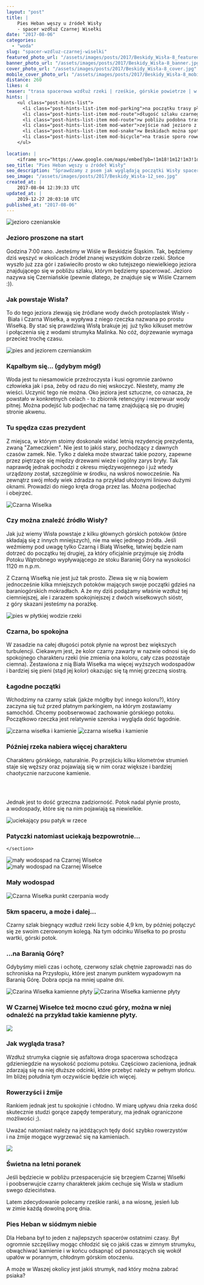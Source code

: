 ```yaml
---
layout: "post"
title: |
    Pies Heban węszy u źródeł Wisły
    - spacer wzdłuż Czarnej Wisełki
date: "2017-08-06"
categories:
  - "woda"
slug: "spacer-wzdluz-czarnej-wiselki"
featured_photo_url: "/assets/images/posts/2017/Beskidy_Wisła-8_featured.jpg"
banner_photo_url: "/assets/images/posts/2017/Beskidy_Wisła-8_banner.jpg"
cover_photo_url: "/assets/images/posts/2017/Beskidy_Wisła-8_cover.jpg"
mobile_cover_photo_url: "/assets/images/posts/2017/Beskidy_Wisła-8_mobile_cover.jpg"
distance: 260
likes: 4
teaser: "trasa spacerowa wzdłuż rzeki | rześkie, górskie powietrze | w pobliżu jezioro Czerniańskie"
hints: |
    <ul class="post-hints-list">
      <li class="post-hints-list-item mod-parking">na początku trasy płatny parking (4h - 5PLN, cały dzień - 8PLN)</li>
      <li class="post-hints-list-item mod-route">długość szlaku czarnego - 4,9km</li>
      <li class="post-hints-list-item mod-route">w pobliżu podobna trasa wzdłuż Białej Wisełki</li>
      <li class="post-hints-list-item mod-water">zejście nad jezioro z widokiem na zamek znajduje się od wlotu Białej Wisełki</li>
      <li class="post-hints-list-item mod-snake">w Beskidach można spotkać żmije, uważajcie!</li>
      <li class="post-hints-list-item mod-bicycle">na trasie sporo rowerzystów</li>
    </ul>
    
location: |
    <iframe src="https://www.google.com/maps/embed?pb=!1m18!1m12!1m3!1d509496.4775982052!2d18.605069610450663!3d49.69203175992853!2m3!1f0!2f0!3f0!3m2!1i1024!2i768!4f13.1!3m3!1m2!1s0x0%3A0xf92618d74d29f316!2sParking+Lot!5e0!3m2!1sen!2spl!4v1502004355977"></iframe>
seo_title: "Pies Heban węszy u źródeł Wisły"
seo_description: "Sprawdzamy z psem jak wyglądają początki Wisły spacerując nad Czarną Wisełką w miasteczku Wiśle. Zaglądamy też nad malownicze Jezioro Czerniańskie."
seo_image: "/assets/images/posts/2017/Beskidy_Wisła-12_seo.jpg"
created_at: |
    2017-08-04 12:39:33 UTC
updated_at: |
    2019-12-27 20:03:10 UTC
published_at: "2017-08-06"
---
```


<section class="post-section">
  <div class="post-section-photo">
    <img class="desktop" src="{{ '/assets/images/posts/2017/Beskidy_Wisła-2.jpg' | relative_url }}" alt="jezioro czenianskie">
  </div>
  <div class="post-section-wrapper">
    <section class="post-section-content">
      <h1>Jezioro proszone na start</h1>
      <p>
        Godzina 7:00 rano. Jesteśmy w&nbsp;Wiśle w&nbsp;Beskidzie Śląskim. Tak, będziemy dziś węszyć w&nbsp;okolicach źródeł znanej wszystkim dobrze rzeki. Słońce wyszło już zza gór i&nbsp;zaświeciło prosto w&nbsp;oko tutejszego niewielkiego jeziora znajdującego się w&nbsp;pobliżu szlaku, którym będziemy spacerować. Jezioro nazywa się Czerniańskie (pewnie dlatego, że znajduje się w&nbsp;Wiśle Czarnem :)).</p>
    </section>
    <section class="post-section-content">
      <h1>Jak powstaje Wisła?</h1>
      <p>To do tego jeziora zlewają się źródlane wody dwóch protoplastek Wisły -&nbsp;Biała i&nbsp;Czarna Wisełka, a&nbsp;wypływa z&nbsp;niego rzeczka nazwana po prostu Wisełką. By stać się prawdziwą Wisłą brakuje jej &nbsp;już tylko kilkuset metrów i&nbsp;połączenia się z&nbsp;wodami strumyka Malinka. No cóż, dojrzewanie wymaga przecież trochę czasu.</p>
    </section>
  </div>
</section>
<section class="post-section">
  <div class="post-section-photo">
    <img class="desktop" src="{{ '/assets/images/posts/2017/Beskidy_Wisła-1.jpg' | relative_url }}" alt="pies and jeziorem czernianskim">
  </div>
  <div class="post-section-wrapper">
    <section class="post-section-content">
      <h1>Kąpałbym się... (gdybym mógł)</h1>
      <p>Woda jest tu niesamowicie przeźroczysta i&nbsp;kusi ogromnie zarówno człowieka jak i&nbsp;psa, żeby od razu do niej wskoczyć. Niestety, mamy złe wieści. Uczynić tego nie można. Oko jeziora jest sztuczne, co oznacza, że powstało w&nbsp;konkretnych celach -&nbsp;to zbiornik retencyjny i&nbsp;rezerwuar wody pitnej. Można podejść lub podjechać na tamę znajdującą się po drugiej stronie akwenu.</p>
    </section>
    <section class="post-section-content">
      <h1>Tu spędza czas prezydent</h1>
      <p>
        Z&nbsp;miejsca, w&nbsp;którym stoimy doskonale widać letnią rezydencję prezydenta, zwaną "Zameczkiem". Nie jest to jakiś stary, pochodzący z&nbsp;dawnych czasów zamek. Nie. Tylko z&nbsp;daleka może stwarzać takie pozory, zapewne przez piętrzące się między drzewami wieże i&nbsp;ogólny zarys bryły. Tak naprawdę jednak pochodzi z&nbsp;okresu międzywojennego i&nbsp;już wtedy urządzony został, szczególnie w&nbsp;środku, na wskroś nowocześnie. Na zewnątrz swój młody wiek zdradza na przykład ułożonymi liniowo dużymi oknami. Prowadzi do niego kręta droga przez las. Można podjechać i&nbsp;obejrzeć.</p>
    </section>
  </div>
</section>
<section class="post-section mod-vertical">
  <div class="post-section-photo">
    <img src="{{ '/assets/images/posts/2017/Beskidy_Wisła-6.jpg' | relative_url }}" alt="Czarna Wiselka">
  </div>
  <div class="post-section-wrapper">
    <section class="post-section-content">
      <h1>Czy można znaleźć źródło Wisły?</h1>
      <p>
        Jak już wiemy Wisła powstaje z&nbsp;kilku głównych górskich potoków (które składają się z&nbsp;innych mniejszych), nie ma więc jednego źródła. Jeśli weźmiemy pod uwagę tylko Czarną i&nbsp;Białą Wisełkę, łatwiej będzie nam dotrzeć do początku tej drugiej, za który oficjalnie przyjmuje się źródła Potoku Wątrobnego wypływającego ze stoku Baraniej Góry na wysokości 1120 m&nbsp;n.p.m.</p>
    </section>
    <section class="post-section-content">
      <p>
        Z&nbsp;Czarną Wisełką nie jest już tak prosto. Zlewa się w&nbsp;nią bowiem jednocześnie kilka mniejszych potoków mających swoje początki gdzieś na baraniogórskich mokradłach. A&nbsp;że my dziś podążamy właśnie wzdłuż tej ciemniejszej, ale i&nbsp;zarazem spokojniejszej z&nbsp;dwóch wisełkowych sióstr, z&nbsp;góry skazani jesteśmy na porażkę.</p>
    </section>
  </div>
</section>
<section class="post-section">
  <div class="post-section-photo">
    <img src="{{ '/assets/images/posts/2017/Beskidy_Wisła-15.jpg' | relative_url }}" alt="pies w&nbsp;płytkiej wodzie rzeki">
  </div>
  <div class="post-section-wrapper">
    <section class="post-section-content">
      <h1>Czarna, bo spokojna</h1>
      <p>W zasadzie na całej długości potok płynie na wprost bez większych turbulencji. Ciekawym jest, że kolor czarny zawarty w&nbsp;nazwie odnosi się do spokojnego charakteru rzeki (nie zmienia ona koloru, cały czas pozostaje ciemna). Zestawiona z&nbsp;nią Biała Wisełka ma więcej wyższych wodospadów i&nbsp;bardziej się pieni (stąd jej kolor) okazując się tą mniej grzeczną siostrą.<br></p>
    </section>
    <section class="post-section-content">
      <h1>Łagodne początki</h1>
      <p>Wchodzimy na czarny szlak (jakże mógłby być innego koloru?), który zaczyna się tuż przed płatnym parkingiem, na którym zostawiamy samochód. Chcemy poobserwować zachowanie górskiego potoku. Początkowo rzeczka jest relatywnie szeroka i&nbsp;wygląda dość łagodnie.</p>
    </section>
  </div>
</section>
<section class="post-section">
  <div class="post-section-photo">
    <img class="desktop" src="{{ '/assets/images/posts/2017/Beskidy_Wisła-8.jpg' | relative_url }}" alt="czarna wisełka i&nbsp;kamienie">
    <img class="mobile" src="{{ '/assets/images/posts/2017/Beskidy_Wisła-8.jpg' | relative_url }}" alt="czarna wisełka i&nbsp;kamienie">
  </div>
  <div class="post-section-wrapper">
    <section class="post-section-content">
      <h1>Później rzeka nabiera więcej charakteru</h1>
      <p>
        Charakteru górskiego, naturalnie. Po przejściu kilku kilometrów strumień staje się węższy oraz pojawiają się w&nbsp;nim coraz większe i&nbsp;bardziej chaotycznie narzucone kamienie.</p>
    </section>
    <section class="post-section-content">
      <h1><br></h1>
      <p>Jednak jest to dość grzeczna zadziorność. Potok nadal płynie prosto, a&nbsp;wodospady, które się na nim pojawiają są niewielkie.</p>
    </section>
  </div>
</section>
<section class="post-section">
  <div class="post-section-photo">
    <img src="{{ '/assets/images/posts/2017/Beskidy_Wisła-10.jpg' | relative_url }}" alt="uciekający psu patyk w&nbsp;rzece">
  </div>
  <div class="post-section-wrapper">
    <section class="post-section-content mod-single">
      <h1>Patyczki natomiast uciekają bezpowrotnie...</h1>

    </section>
  </div>
</section>
<section class="post-section">
  <div class="post-section-photo">
    <img class="desktop" src="{{ '/assets/images/posts/2017/Beskidy_Wisła-7.jpg' | relative_url }}" alt="mały wodospad na Czarnej Wisełce">
    <img class="mobile" src="{{ '/assets/images/posts/2017/Beskidy_Wisła-7.jpg' | relative_url }}" alt="mały wodospad na Czarnej Wisełce">
  </div>
  <div class="post-section-wrapper">
    <section class="post-section-content mod-single">
      <h1>Mały wodospad</h1>
    </section>
  </div>
</section>
<section class="post-section mod-vertical">
  <div class="post-section-photo">
    <img src="{{ '/assets/images/posts/2017/Beskidy_Wisła-11.jpg' | relative_url }}" alt="Czarna Wisełka punkt czerpania wody">
  </div>
  <div class="post-section-wrapper">
    <section class="post-section-content">
      <h1>5km spaceru, a&nbsp;może i&nbsp;dalej...</h1>
      <p>
        Czarny szlak biegnący wzdłuż rzeki liczy sobie 4,9 km, by później połączyć się ze swoim czerowonym kolegą. Na tym odcinku Wisełka to po prostu wartki, górski potok.</p>
    </section>
    <section class="post-section-content">
      <h1>...na Baranią Górę?</h1>
      <p>
        Gdybyśmy mieli czas i&nbsp;ochotę, czerwony szlak chętnie zaprowadzi nas do schroniska na Przysłopiu, które jest znanym punktem wypadowym na Baranią Górę. Dobra opcja na mniej upalne dni.</p>
    </section>
  </div>
</section>
<section class="post-section">
  <div class="post-section-photo">
    <img class="desktop" src="{{ '/assets/images/posts/2017/Beskidy_Wisła-12.jpg' | relative_url }}" alt="Czarina Wisełka kamienne płyty">
    <img class="mobile" src="{{ '/assets/images/posts/2017/Beskidy_Wisła-12.jpg' | relative_url }}" alt="Czarina Wisełka kamienne płyty">
  </div>
  <div class="post-section-wrapper">
    <section class="post-section-content mod-single">
      <h1>W Czarnej Wisełce też mocno czuć góry, można w&nbsp;niej odnaleźć na przykład takie kamienne płyty.</h1>
    </section>
  </div>
</section>
<section class="post-section">
  <div class="post-section-photo">
    <img src="{{ '/assets/images/posts/2017/Beskidy_Wisła-5.jpg' | relative_url }}">
  </div>
  <div class="post-section-wrapper">
    <section class="post-section-content">
      <h1>Jak wygląda trasa?</h1>
      <p>Wzdłuż strumyka ciągnie się asfaltowa droga spacerowa schodząca gdzieniegdzie na wysokość poziomu potoku. Częściowo zacieniona, jednak zdarzają się na niej dłuższe odcinki, które przebyć należy w&nbsp;pełnym słońcu. Im bliżej południa tym oczywiście będzie ich więcej.</p>
    </section>
    <section class="post-section-content">
      <h1>Rowerzyści i&nbsp;żmije</h1>
      <p>
        Rankiem jednak jest tu spokojnie i&nbsp;chłodno. W&nbsp;miarę upływu dnia rzeka dość skutecznie studzi gorące zapędy temperatury, ma jednak ograniczone możliwości ;).&nbsp;</p><p>Uważać natomiast należy na jeżdżących tędy dość szybko rowerzystów i&nbsp;na żmije mogące wygrzewać się na kamieniach.</p>
    </section>
  </div>
</section>
<section class="post-section">
  <div class="post-section-photo">
    <img src="{{ '/assets/images/posts/2017/Beskidy_Wisła-9.jpg' | relative_url }}">
  </div>
  <div class="post-section-wrapper">
    <section class="post-section-content">
      <h1>Świetna na letni poranek</h1>
      <p>
        Jeśli będziecie w&nbsp;pobliżu przespacerujcie się brzegiem Czarnej Wisełki i&nbsp;poobserwujcie czarny charakterek jakim cechuje się Wisła w&nbsp;stadium swego dzieciństwa.&nbsp;</p><p>Latem zdecydowanie polecamy rześkie ranki, a&nbsp;na wiosnę, jesień lub w&nbsp;zimie każdą dowolną porę dnia.</p>
    </section>
    <section class="post-section-content">
      <h1>Pies Heban w&nbsp;siódmym niebie</h1>
      <p>Dla Hebana był to jeden z&nbsp;najlepszych spacerów ostatnimi czasy. Był ogromnie szczęśliwy mogąc chłodzić się co jakiś czas w&nbsp;zimnym strumyku, obwąchiwać kamienie i&nbsp;w końcu odsapnąć od panoszących się wokół upałów w&nbsp;porannym, chłodnym górskim otoczeniu.<br></p><p>A może w Waszej okolicy jest jakiś strumyk, nad który można zabrać psiaka?</p>
    </section>
  </div>
</section>
